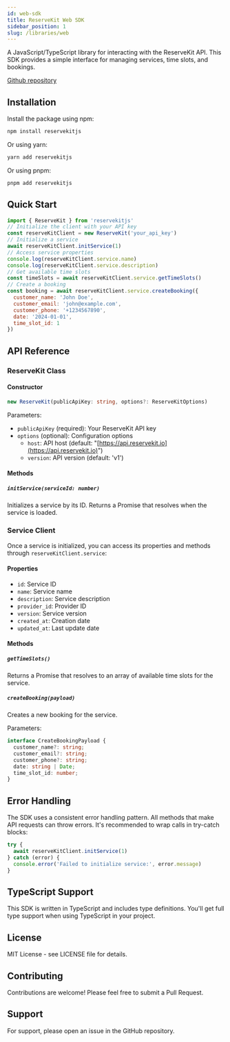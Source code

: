 ```yaml
---
id: web-sdk
title: ReserveKit Web SDK
sidebar_position: 1
slug: /libraries/web
---
```


A JavaScript/TypeScript library for interacting with the ReserveKit API. This SDK provides a simple interface for managing services, time slots, and bookings.

[Github repository](https://github.com/qwerqy/reservekitjs)

## Installation

Install the package using npm:

```bash
npm install reservekitjs
```

Or using yarn:

```bash
yarn add reservekitjs
```

Or using pnpm:

```bash
pnpm add reservekitjs
```

## Quick Start

```js
import { ReserveKit } from 'reservekitjs'
// Initialize the client with your API key
const reserveKitClient = new ReserveKit('your_api_key')
// Initialize a service
await reserveKitClient.initService(1)
// Access service properties
console.log(reserveKitClient.service.name)
console.log(reserveKitClient.service.description)
// Get available time slots
const timeSlots = await reserveKitClient.service.getTimeSlots()
// Create a booking
const booking = await reserveKitClient.service.createBooking({
  customer_name: 'John Doe',
  customer_email: 'john@example.com',
  customer_phone: '+1234567890',
  date: '2024-01-01',
  time_slot_id: 1
})
```

## API Reference

### ReserveKit Class

#### Constructor

```typescript
new ReserveKit(publicApiKey: string, options?: ReserveKitOptions)
```

Parameters:

- `publicApiKey` (required): Your ReserveKit API key
- `options` (optional): Configuration options
  - `host`: API host (default: "[https://api.reservekit.io](https://api.reservekit.io)")
  - `version`: API version (default: 'v1')

#### Methods

##### `initService(serviceId: number)`

Initializes a service by its ID. Returns a Promise that resolves when the service is loaded.

### Service Client

Once a service is initialized, you can access its properties and methods through `reserveKitClient.service`:

#### Properties

- `id`: Service ID
- `name`: Service name
- `description`: Service description
- `provider_id`: Provider ID
- `version`: Service version
- `created_at`: Creation date
- `updated_at`: Last update date

#### Methods

##### `getTimeSlots()`

Returns a Promise that resolves to an array of available time slots for the service.

##### `createBooking(payload)`

Creates a new booking for the service.

Parameters:

```typescript
interface CreateBookingPayload {
  customer_name?: string;
  customer_email?: string;
  customer_phone?: string;
  date: string | Date;
  time_slot_id: number;
}
```

## Error Handling

The SDK uses a consistent error handling pattern. All methods that make API requests can throw errors. It's recommended to wrap calls in try-catch blocks:

```js
try {
  await reserveKitClient.initService(1)
} catch (error) {
  console.error('Failed to initialize service:', error.message)
}
```

## TypeScript Support

This SDK is written in TypeScript and includes type definitions. You'll get full type support when using TypeScript in your project.

## License

MIT License - see LICENSE file for details.

## Contributing

Contributions are welcome! Please feel free to submit a Pull Request.

## Support

For support, please open an issue in the GitHub repository.
